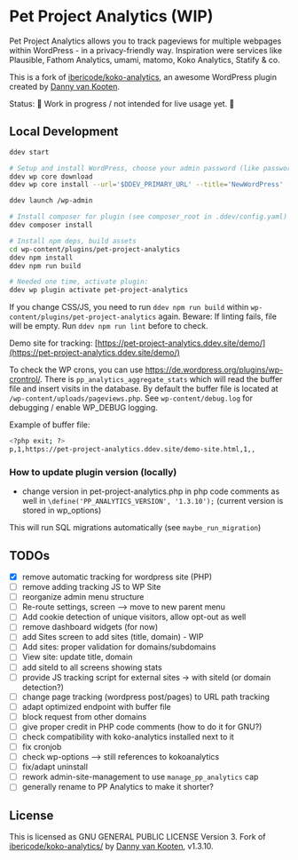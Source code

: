 # Pet Project Analytics (WIP)

Pet Project Analytics allows you to track pageviews for multiple webpages within WordPress - in a privacy-friendly way. Inspiration were services like Plausible, Fathom Analytics, umami, matomo, Koko Analytics, Statify & co.

This is a fork of [ibericode/koko-analytics](https://github.com/ibericode/koko-analytics/), an awesome WordPress plugin created by [Danny van Kooten](https://github.com/dannyvankooten).

Status: 🚧 Work in progress / not intended for live usage yet. 🚧

## Local Development

```bash
ddev start

# Setup and install WordPress, choose your admin password (like password123!)
ddev wp core download
ddev wp core install --url='$DDEV_PRIMARY_URL' --title='NewWordPress' --admin_user=admin --admin_email=admin@example.com --prompt=admin_password

ddev launch /wp-admin

# Install composer for plugin (see composer_root in .ddev/config.yaml)
ddev composer install

# Install npm deps, build assets
cd wp-content/plugins/pet-project-analytics
ddev npm install
ddev npm run build

# Needed one time, activate plugin:
ddev wp plugin activate pet-project-analytics
```

If you change CSS/JS, you need to run `ddev npm run build` within `wp-content/plugins/pet-project-analytics` again. Beware: If linting fails, file will be empty. Run `ddev npm run lint` before to check.

Demo site for tracking: [https://pet-project-analytics.ddev.site/demo/](https://pet-project-analytics.ddev.site/demo/)

To check the WP crons, you can use https://de.wordpress.org/plugins/wp-crontrol/. There is `pp_analytics_aggregate_stats` which will read the buffer file and insert visits in the database. By default the buffer file is located at `/wp-content/uploads/pageviews.php`. See `wp-content/debug.log` for debugging / enable WP_DEBUG logging.

Example of buffer file:

```bash
<?php exit; ?>
p,1,https://pet-project-analytics.ddev.site/demo-site.html,1,,
```

### How to update plugin version (locally)

- change version in pet-project-analytics.php in php code comments as well in `\define('PP_ANALYTICS_VERSION', '1.3.10');` (current version is stored in wp_options)

This will run SQL migrations automatically (see `maybe_run_migration`)

## TODOs

- [x] remove automatic tracking for wordpress site (PHP)
- [ ] remove adding tracking JS to WP Site
- [ ] reorganize admin menu structure
- [ ] Re-route settings, screen --> move to new parent menu
- [ ] Add cookie detection of unique visitors, allow opt-out as well
- [ ] remove dashboard widgets (for now)
- [ ] add Sites screen to add sites (title, domain) - WIP
- [ ] Add sites: proper validation for domains/subdomains
- [ ] View site: update title, domain
- [ ] add siteId to all screens showing stats
- [ ] provide JS tracking script for external sites -> with siteId (or domain detection?)
- [ ] change page tracking (wordpress post/pages) to URL path tracking
- [ ] adapt optimized endpoint with buffer file
- [ ] block request from other domains
- [ ] give proper credit in PHP code comments (how to do it for GNU?)
- [ ] check compatibility with koko-analytics installed next to it
- [ ] fix cronjob
- [ ] check wp-options --> still references to kokoanalytics
- [ ] fix/adapt uninstall
- [ ] rework admin-site-management to use `manage_pp_analytics` cap
- [ ] generally rename to PP Analytics to make it shorter?

## License

This is licensed as GNU GENERAL PUBLIC LICENSE Version 3. Fork of [ibericode/koko-analytics/](https://github.com/ibericode/koko-analytics/) by [Danny van Kooten](https://github.com/dannyvankooten), v1.3.10.
